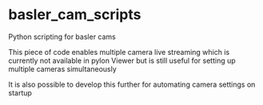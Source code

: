 # basler_cam_scripts
Python scripting for basler cams

This piece of code enables multiple camera live streaming which is currently not available in pylon Viewer but is still useful for setting up multiple cameras simultaneously

It is also possible to develop this further for automating camera settings on startup
